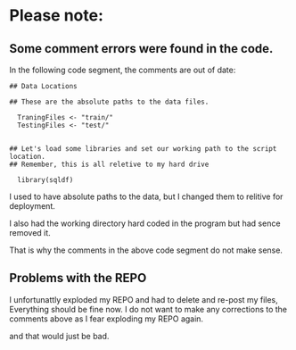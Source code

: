 Please note:
===

Some comment errors were found in the code.
---

In the following code segment, the comments are out of date:

```{r}
## Data Locations

## These are the absolute paths to the data files.

  TraningFiles <- "train/"
  TestingFiles <- "test/"


## Let's load some libraries and set our working path to the script location.
## Remember, this is all reletive to my hard drive

  library(sqldf)
```

I used to have absolute paths to the data, but I changed them to relitive for deployment.

I also had the working directory hard coded in the program but had sence removed it.

That is why the comments in the above code segment do not make sense.

Problems with the REPO
---

I unfortunattly exploded my REPO and had to delete and re-post my files, Everything should be fine now.
I do not want to make any corrections to the comments above as I fear exploding my REPO again.

and that would just be bad.
